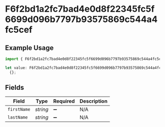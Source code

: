 # F6f2bd1a2fc7bad4e0d8f22345fc5f6699d096b7797b93575869c544a4fc5cef

## Example Usage

```typescript
import { F6f2bd1a2fc7bad4e0d8f22345fc5f6699d096b7797b93575869c544a4fc5cef } from "@wingspan/payments/sdk/models/shared";

let value: F6f2bd1a2fc7bad4e0d8f22345fc5f6699d096b7797b93575869c544a4fc5cef =
  {};
```

## Fields

| Field              | Type               | Required           | Description        |
| ------------------ | ------------------ | ------------------ | ------------------ |
| `firstName`        | *string*           | :heavy_minus_sign: | N/A                |
| `lastName`         | *string*           | :heavy_minus_sign: | N/A                |